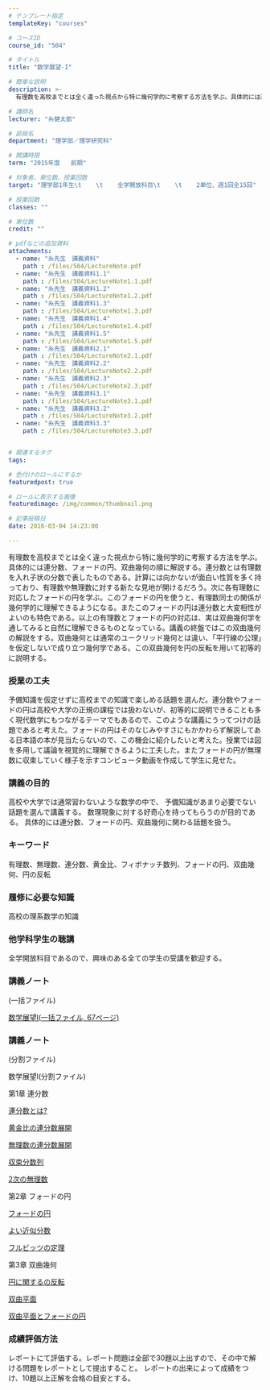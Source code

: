 ```yaml
---
# テンプレート指定
templateKey: "courses"

# コースID
course_id: "504"

# タイトル
title: "数学展望-I"

# 簡単な説明
description: >-
  有理数を高校までとは全く違った視点から特に幾何学的に考察する方法を学ぶ。具体的には連分数、フォードの円、双曲幾何の順に解説する。連分数とは有理数を入れ子状の分数で表したものである。計算には向かないが面...

# 講師名
lecturer: "糸健太郎"

# 部局名
department: "理学部／理学研究科"

# 開講時限
term: "2015年度	前期"

# 対象者、単位数、授業回数
target: "理学部1年生\t    \t    全学開放科目\t    \t    2単位、週1回全15回"

# 授業回数
classes: ""

# 単位数
credit: ""

# pdfなどの追加資料
attachments: 
  - name: "糸先生　講義資料" 
    path : /files/504/LectureNote.pdf
  - name: "糸先生　講義資料1.1" 
    path : /files/504/LectureNote1.1.pdf
  - name: "糸先生　講義資料1.2" 
    path : /files/504/LectureNote1.2.pdf
  - name: "糸先生　講義資料1.3" 
    path : /files/504/LectureNote1.3.pdf
  - name: "糸先生　講義資料1.4" 
    path : /files/504/LectureNote1.4.pdf
  - name: "糸先生　講義資料1.5" 
    path : /files/504/LectureNote1.5.pdf
  - name: "糸先生　講義資料2.1" 
    path : /files/504/LectureNote2.1.pdf
  - name: "糸先生　講義資料2.2" 
    path : /files/504/LectureNote2.2.pdf
  - name: "糸先生　講義資料2.3" 
    path : /files/504/LectureNote2.3.pdf
  - name: "糸先生　講義資料3.1" 
    path : /files/504/LectureNote3.1.pdf
  - name: "糸先生　講義資料3.2" 
    path : /files/504/LectureNote3.2.pdf
  - name: "糸先生　講義資料3.3" 
    path : /files/504/LectureNote3.3.pdf


# 関連するタグ
tags:

# 色付けのロールにするか
featuredpost: true

# ロールに表示する画像
featuredimage: /img/common/thumbnail.png

# 記事投稿日
date: 2016-03-04 14:23:00

---
```

有理数を高校までとは全く違った視点から特に幾何学的に考察する方法を学ぶ。具体的には連分数、フォードの円、双曲幾何の順に解説する。連分数とは有理数を入れ子状の分数で表したものである。計算には向かないが面白い性質を多く持っており、有理数や無理数に対する新たな見地が開けるだろう。次に各有理数に対応したフォードの円を学ぶ。このフォードの円を使うと、有理数同士の関係が幾何学的に理解できるようになる。またこのフォードの円は連分数と大変相性がよいのも特色である。以上の有理数とフォードの円の対応は、実は双曲幾何学を通してみると自然に理解できるものとなっている。講義の終盤ではこの双曲幾何の解説をする。双曲幾何とは通常のユークリッド幾何とは違い、「平行線の公理」を仮定しないで成り立つ幾何学である。この双曲幾何を円の反転を用いて初等的に説明する。
### 授業の工夫

予備知識を仮定せずに高校までの知識で楽しめる話題を選んだ。連分数やフォードの円は高校や大学の正規の課程では扱わないが、初等的に説明できることも多く現代数学にもつながるテーマでもあるので、このような講義にうってつけの話題であると考えた。フォードの円はそのなじみやすさにもかかわらず解説してある日本語の本が見当たらないので、この機会に紹介したいと考えた。授業では図を多用して議論を視覚的に理解できるように工夫した。またフォードの円が無理数に収束していく様子を示すコンピュータ動画を作成して学生に見せた。

### 講義の目的

高校や大学では通常習わないような数学の中で、 予備知識があまり必要でない話題を選んで講義する。 数理現象に対する好奇心を持ってもらうのが目的である。 具体的には連分数、フォードの円、双曲幾何に関わる話題を扱う。 

### キーワード

有理数、無理数、連分数、黄金比、フィボナッチ数列、フォードの円、双曲幾何、円の反転

### 履修に必要な知識

高校の理系数学の知識

### 他学科学生の聴講

全学開放科目であるので、興味のある全ての学生の受講を歓迎する。

### 講義ノート  
(一括ファイル)


[数学展望Ⅰ(一括ファイル, 67ページ)](/files/504/LectureNote.pdf) 

### 講義ノート  
(分割ファイル)

数学展望Ⅰ(分割ファイル)

第1章 連分数


[連分数とは?](/files/504/LectureNote1.1.pdf) 


[黄金比の連分数展開](/files/504/LectureNote1.2.pdf) 


[無理数の連分数展開](/files/504/LectureNote1.3.pdf) 


[収束分数列](/files/504/LectureNote1.4.pdf) 


[2次の無理数](/files/504/LectureNote1.5.pdf) 

第2章 フォードの円


[フォードの円](/files/504/LectureNote2.1.pdf) 


[よい近似分数](/files/504/LectureNote2.2.pdf) 


[フルビッツの定理](/files/504/LectureNote2.3.pdf) 

第3章 双曲幾何


[円に関するの反転](/files/504/LectureNote3.1.pdf) 


[双曲平面](/files/504/LectureNote3.2.pdf) 


[双曲平面とフォードの円](/files/504/LectureNote3.3.pdf) 

### 成績評価方法

レポートにて評価する。レポート問題は全部で30題以上出すので、その中で解ける問題をレポートとして提出すること。 レポートの出来によって成績をつけ、10題以上正解を合格の目安とする。
